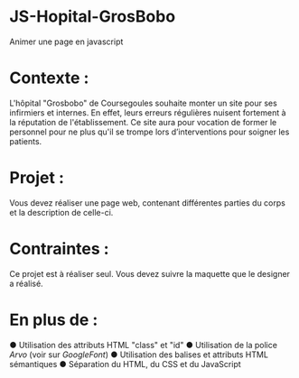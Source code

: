 # JS-Hopital-GrosBobo
Animer une page en javascript

# Contexte :
L'hôpital "Grosbobo" de Coursegoules souhaite monter un site pour ses infirmiers et internes. 
En effet, leurs erreurs régulières nuisent fortement à la réputation de l'établissement. 
Ce site aura pour vocation de former le personnel pour ne plus qu'il se trompe lors d’interventions pour soigner les patients.

# Projet :
Vous devez réaliser une page web, contenant différentes parties du corps et la description de celle-ci.

# Contraintes :
Ce projet est à réaliser seul.
Vous devez suivre la maquette que le designer a réalisé.

# En plus de :
● Utilisation des attributs HTML "class" et "id"
● Utilisation de la police _Arvo_ (voir sur _GoogleFont_)
● Utilisation des balises et attributs HTML sémantiques
● Séparation du HTML, du CSS et du JavaScript
